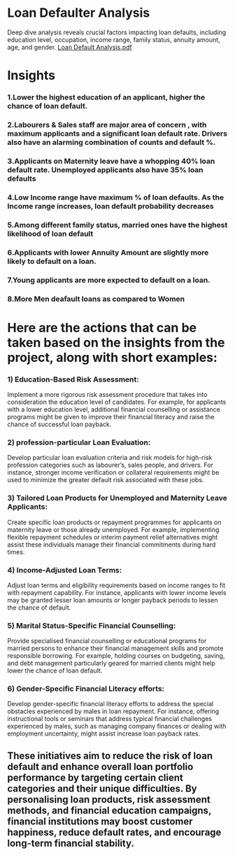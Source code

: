 # Loan Defaulter Analysis 
Deep dive analysis reveals crucial factors impacting loan defaults, including education level, occupation, income range, family status, annuity amount, age, and gender.
[Loan Default Analysis.pdf](https://github.com/KundanMooo/Loan-Default-Analysis-Uncovering-Key-Insights/files/11684029/Loan.Default.Analysis.pdf)
# Insights
### 1.Lower the highest education of an applicant, higher the chance of loan default. 
 
### 2.Labourers & Sales staff are major area of concern , with maximum applicants and a significant loan default rate. Drivers also have an alarming combination of counts and default %.
 
### 3.Applicants on Maternity leave have a whopping 40% loan default rate. Unemployed applicants also have 35% loan defaults
 
### 4.Low Income range have maximum % of loan defaults. As the Income range increases, loan default probability decreases

### 5.Among different family status, married ones have the highest likelihood of loan default

### 6.Applicants with lower Annuity Amount are slightly more likely to default on a loan.

### 7.Young applicants are more expected to default on a loan.

### 8.More Men deafault loans as compared to Women

# Here are the actions that can be taken based on the insights from the project, along with short examples:

### 1)	Education-Based Risk Assessment: 
Implement a more rigorous risk assessment procedure that takes into consideration the education level of candidates. For example, for applicants with a lower education level, additional financial counselling or assistance programs might be given to improve their financial literacy and raise the chance of successful loan payback.

### 2)	profession-particular Loan Evaluation: 
Develop particular loan evaluation criteria and risk models for high-risk profession categories such as labourer’s, sales people, and drivers. For instance, stronger income verification or collateral requirements might be used to minimize the greater default risk associated with these jobs.

### 3)	Tailored Loan Products for Unemployed and Maternity Leave Applicants: 
Create specific loan products or repayment programmes for applicants on maternity leave or those already unemployed. For example, implementing flexible repayment schedules or interim payment relief alternatives might assist these individuals manage their financial commitments during hard times.

### 4)	Income-Adjusted Loan Terms: 
Adjust loan terms and eligibility requirements based on income ranges to fit with repayment capability. For instance, applicants with lower income levels may be granted lesser loan amounts or longer payback periods to lessen the chance of default.

### 5)	Marital Status-Specific Financial Counselling: 
Provide specialised financial counselling or educational programs for married persons to enhance their financial management skills and promote responsible borrowing. For example, holding courses on budgeting, saving, and debt management particularly geared for married clients might help lower the chance of loan default.

### 6)	Gender-Specific Financial Literacy efforts: 
Develop gender-specific financial literacy efforts to address the special obstacles experienced by males in loan repayment. For instance, offering instructional tools or seminars that address typical financial challenges experienced by males, such as managing company finances or dealing with employment uncertainty, might assist increase loan payback rates.


## These initiatives aim to reduce the risk of loan default and enhance overall loan portfolio performance by targeting certain client categories and their unique difficulties. By personalising loan products, risk assessment methods, and financial education campaigns, financial institutions may boost customer happiness, reduce default rates, and encourage long-term financial stability.








